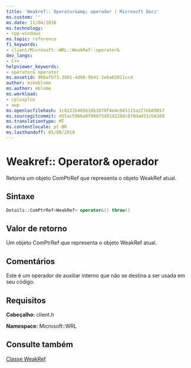 ```yaml
---
title: 'Weakref:: Operator&amp; operador | Microsoft Docs'
ms.custom: ''
ms.date: 11/04/2016
ms.technology:
- cpp-windows
ms.topic: reference
f1_keywords:
- client/Microsoft::WRL::WeakRef::operator&
dev_langs:
- C++
helpviewer_keywords:
- operator& operator
ms.assetid: 900afb73-3801-4d08-9b41-2e6a62011ccd
author: mikeblome
ms.author: mblome
ms.workload:
- cplusplus
- uwp
ms.openlocfilehash: 1c8221b405618b1879f4e4c865115a227eb09857
ms.sourcegitcommit: d55ac596ba8f908f5d91d228dc070dad31cb8360
ms.translationtype: MT
ms.contentlocale: pt-BR
ms.lasthandoff: 05/08/2018
---
```

# <a name="weakrefoperatoramp-operator"></a>Weakref:: Operator&amp; operador
Retorna um objeto ComPtrRef que representa o objeto WeakRef atual.  
  
## <a name="syntax"></a>Sintaxe  
  
```cpp  
Details::ComPtrRef<WeakRef> operator&() throw()  
```  
  
## <a name="return-value"></a>Valor de retorno  
 Um objeto ComPtrRef que representa o objeto WeakRef atual.  
  
## <a name="remarks"></a>Comentários  
 Este é um operador de auxiliar interno que não se destina a ser usada em seu código.  
  
## <a name="requirements"></a>Requisitos  
 **Cabeçalho:** client.h  
  
 **Namespace:** Microsoft::WRL  
  
## <a name="see-also"></a>Consulte também  
 [Classe WeakRef](../windows/weakref-class.md)